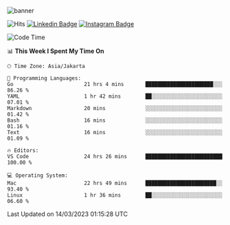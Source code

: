 ![banner](https://readme-typing-svg.herokuapp.com/?lines=Hello,+There!+👋;This+is+ryanbekhen....;Nice+to+meet+you!&center=false)

![Hits](https://hits.seeyoufarm.com/api/count/incr/badge.svg?url=https%3A%2F%2Fgithub.com%2Fryanbekhen%2Fhit-counter&count_bg=%2379C83D&title_bg=%23555555&icon=github.svg&icon_color=%23E7E7E7&title=Provile+views&edge_flat=true)
[![Linkedin Badge](https://img.shields.io/badge/-LinkedIn-0e76a8?style=flat-square&logo=Linkedin&logoColor=white)](https://linkedin.com/in/ryanbekhen)
[![Instagram Badge](https://img.shields.io/badge/-Instagram-e4405f?style=flat-square&logo=Instagram&logoColor=white)](https://instagram.com/ryanbekhen.dev/)

<!--START_SECTION:waka-->
![Code Time](http://img.shields.io/badge/Code%20Time-207%20hrs%2042%20mins-blue)

📊 **This Week I Spent My Time On** 

```text
🕑︎ Time Zone: Asia/Jakarta

💬 Programming Languages: 
Go                       21 hrs 4 mins       ██████████████████████░░░   86.26 % 
YAML                     1 hr 42 mins        ██░░░░░░░░░░░░░░░░░░░░░░░   07.01 % 
Markdown                 20 mins             ░░░░░░░░░░░░░░░░░░░░░░░░░   01.42 % 
Bash                     16 mins             ░░░░░░░░░░░░░░░░░░░░░░░░░   01.16 % 
Text                     16 mins             ░░░░░░░░░░░░░░░░░░░░░░░░░   01.09 % 

🔥 Editors: 
VS Code                  24 hrs 26 mins      █████████████████████████   100.00 % 

💻 Operating System: 
Mac                      22 hrs 49 mins      ███████████████████████░░   93.40 % 
Linux                    1 hr 36 mins        ██░░░░░░░░░░░░░░░░░░░░░░░   06.60 % 
```


 Last Updated on 14/03/2023 01:15:28 UTC
<!--END_SECTION:waka-->
